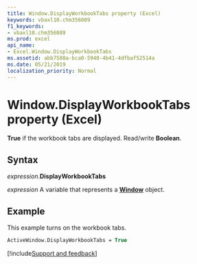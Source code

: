 ```yaml
---
title: Window.DisplayWorkbookTabs property (Excel)
keywords: vbaxl10.chm356089
f1_keywords:
- vbaxl10.chm356089
ms.prod: excel
api_name:
- Excel.Window.DisplayWorkbookTabs
ms.assetid: abb7580a-bca0-5940-4b41-4dfbaf52514a
ms.date: 05/21/2019
localization_priority: Normal
---
```



# Window.DisplayWorkbookTabs property (Excel)

**True** if the workbook tabs are displayed. Read/write **Boolean**.


## Syntax

_expression_.**DisplayWorkbookTabs**

_expression_ A variable that represents a **[Window](Excel.Window.md)** object.


## Example

This example turns on the workbook tabs.

```vb
ActiveWindow.DisplayWorkbookTabs = True
```




[!include[Support and feedback](~/includes/feedback-boilerplate.md)]